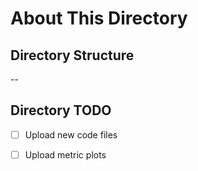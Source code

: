 # About This Directory #

## Directory Structure ##

--

## Directory TODO ##

- [ ] Upload new code files
- [ ] Upload metric plots


